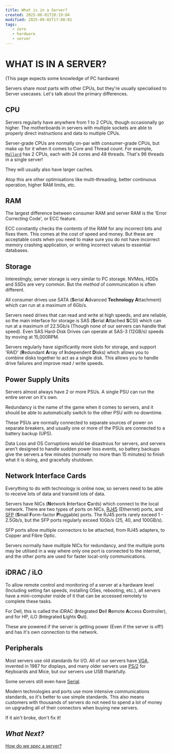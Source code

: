 ```yaml
---
title: What is in a Server?
created: 2025-08-01T20:19:04
modified: 2025-09-02T17:08:01
tags:
   - zero
   - hardware
   - server
---
```


# **WHAT IS IN A SERVER?**

(This page expects some knowledge of PC hardware)

Servers share most parts with other CPUs, but they're usually specialised to Server usecases. Let's talk about the primary differences.

## CPU

Servers regularly have anywhere from 1 to 2 CPUs, though occasionally go higher. The motherboards in servers with multiple sockets are able to properly direct instructions and data to multiple CPUs.

Server-grade CPUs are normally on-par with consumer-grade CPUs, but make up for it when it comes to Core and Thread count. For example, [`Mallard`](servers/mallard.md) has 2 CPUs, each with 24 cores and 48 threads. That's 96 threads in a single server!

They will usually also have larger caches.

Atop this are other optimisations like multi-threading, better continuous operation, higher RAM limits, etc.

## RAM

The largest difference between consumer RAM and server RAM is the 'Error Correcting Code', or ECC feature.

ECC constantly checks the contents of the RAM for any incorrect bits and fixes them. This comes at the cost of speed and money. But these are acceptable costs when you need to make sure you do not have incorrect memory crashing application, or writing incorrect values to essential databases.

## Storage

Interestingly, server storage is very similar to PC storage. NVMes, HDDs and SSDs are very common. But the *method* of communication is often different.

All consumer drives use SATA (**S**erial **A**dvanced **Technology** **A**ttachment) which can run at a maximum of 6Gb/s.

Servers need drives that can read and write at high speeds, and are reliable, so the main interface for storage is SAS (**S**erial **A**ttached **S**CSI) which can run at a maximum of 22.5Gb/s (Though none of our servers can handle that speed). Even SAS Hard-Disk Drives can operate at SAS-3 (12GB/s) speeds by moving at 15,000RPM.

Servers regularly have significantly more slots for storage, and support 'RAID' (**R**edundant **A**rray of **I**ndependent **D**isks) which allows you to combine disks together to act as a single disk. This allows you to handle drive failures and improve read / write speeds.

## Power Supply Units

Servers almost always have 2 or more PSUs. A single PSU can run the entire server on it's own.

Redundancy is the name of the game when it comes to servers, and it should be able to automatically switch to the other PSU with no downtime.

These PSUs are normally connected to separate sources of power on separate breakers, and usually one or more of the PSUs are connected to a battery backup (UPS).

Data Loss and OS Corruptions would be disastrous for servers, and servers aren't designed to handle sudden power loss events, so battery backups give the servers a few minutes (normally no more than 15 minutes) to finish what it is doing, and gracefully shutdown.

## Network Interface Cards

Everything to do with technology is online now, so servers need to be able to receive lots of data and transmit lots of data.

Servers have NICs (**N**etwork **I**nterface **C**ards) which connect to the local network. There are two types of ports on NICs, [RJ45](https://cdn.taoglas.com/wp-content/uploads/2024/07/what-is-rj45.jpg) (Ethernet) ports, and [SFP](https://www.optcore.net/wp-content/uploads/Acatel-Lucent-SFP-port-700px.jpg) (**S**mall **F**orm-factor **P**luggable) ports. The RJ45 ports rarely exceed 1 - 2.5Gb/s, but the SFP ports regularly exceed 10Gb/s (25, 40, and 100GB/s).

SFP ports allow multiple connectors to be attached, from RJ45 adapters, to Copper and Fibre Optic.

Servers normally have multiple NICs for redundancy, and the multiple ports may be utilised in a way where only one port is connected to the internet, and the other ports are used for faster local-only communications.

## iDRAC / iLO

To allow remote control and monitoring of a server at a hardware level (Including setting fan speeds, installing OSes, rebooting, etc.), all servers have a mini-computer inside of it that can be accessed remotely to complete these tasks.

For Dell, this is called the iDRAC (**I**ntegrated **D**ell **R**emote **A**ccess **C**ontroller), and for HP, iLO (**I**ntegrated **L**ights **O**ut).

These are powered if the server is getting power (Even if the server is off!) and has it's own connection to the network.

## Peripherals

Most servers use old standards for I/O. All of our servers have [VGA](https://upload.wikimedia.org/wikipedia/commons/8/81/Vga-cable.jpg), invented in 1987 for displays, and many older servers use [PS/2](https://upload.wikimedia.org/wikipedia/commons/thumb/5/54/PS2_keyboard_and_mouse_jacks.jpg/330px-PS2_keyboard_and_mouse_jacks.jpg) for Keyboards and Mice, but our servers use USB thankfully.

Some servers still even have [Serial](https://res.cloudinary.com/rsc/image/upload/b_rgb:FFFFFF,c_pad,dpr_2.625,f_auto,h_214,q_auto,w_380/c_pad,h_214,w_380/Y2369145-01?pgw=1).

Modern technologies and ports use more intensive communications standards, so it's better to use simple standards. This also means customers with thousands of servers do not need to spend a lot of money on upgrading all of their connectors when buying new servers.

If it ain't broke, don't fix it!

## *What Next?*

[How do we *spec* a server?](./server-specs.md)
